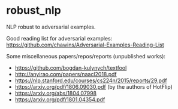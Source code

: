 # robust_nlp
NLP robust to adversarial examples.

Good reading list for adversarial examples: https://github.com/chawins/Adversarial-Examples-Reading-List

Some miscellaneous papers/repos/reports (unpublished works):
- https://github.com/bogdan-kulynych/textfool
- http://anyirao.com/papers/naacl2018.pdf
- https://nlp.stanford.edu/courses/cs224n/2015/reports/29.pdf
- https://arxiv.org/pdf/1806.09030.pdf (by the authors of HotFlip)
- https://arxiv.org/abs/1804.07998
- https://arxiv.org/pdf/1801.04354.pdf
